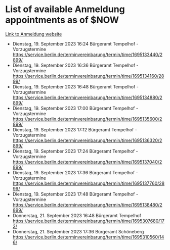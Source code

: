 # List of available Anmeldung appointments as of $NOW
[Link to Anmeldung website](https://service.berlin.de/terminvereinbarung/termin/tag.php?termin=1&anliegen[]=120686&dienstleisterlist=122210,122217,327316,122219,327312,122227,327314,122231,327346,122243,327348,122254,122252,329742,122260,329745,122262,329748,122271,327278,122273,327274,122277,327276,330436,122280,327294,122282,327290,122284,327292,122291,327270,122285,327266,122286,327264,122296,327268,150230,329760,122297,327286,122294,327284,122312,329763,122314,329775,122304,327330,122311,327334,122309,327332,317869,122281,327352,122279,329772,122283,122276,327324,122274,327326,122267,329766,122246,327318,122251,327320,122257,327322,122208,327298,122226,327300&herkunft=http%3A%2F%2Fservice.berlin.de%2Fdienstleistung%2F120686%2F)
- Dienstag, 19. September 2023 16:24 Bürgeramt Tempelhof - Vorzugstermine https://service.berlin.de/terminvereinbarung/termin/time/1695133440/2899/
- Dienstag, 19. September 2023 16:36 Bürgeramt Tempelhof - Vorzugstermine https://service.berlin.de/terminvereinbarung/termin/time/1695134160/2899/
- Dienstag, 19. September 2023 16:48 Bürgeramt Tempelhof - Vorzugstermine https://service.berlin.de/terminvereinbarung/termin/time/1695134880/2899/
- Dienstag, 19. September 2023 17:00 Bürgeramt Tempelhof - Vorzugstermine https://service.berlin.de/terminvereinbarung/termin/time/1695135600/2899/
- Dienstag, 19. September 2023 17:12 Bürgeramt Tempelhof - Vorzugstermine https://service.berlin.de/terminvereinbarung/termin/time/1695136320/2899/
- Dienstag, 19. September 2023 17:24 Bürgeramt Tempelhof - Vorzugstermine https://service.berlin.de/terminvereinbarung/termin/time/1695137040/2899/
- Dienstag, 19. September 2023 17:36 Bürgeramt Tempelhof - Vorzugstermine https://service.berlin.de/terminvereinbarung/termin/time/1695137760/2899/
- Dienstag, 19. September 2023 17:48 Bürgeramt Tempelhof - Vorzugstermine https://service.berlin.de/terminvereinbarung/termin/time/1695138480/2899/
- Donnerstag, 21. September 2023 16:48 Bürgeramt Tempelhof https://service.berlin.de/terminvereinbarung/termin/time/1695307680/172/
- Donnerstag, 21. September 2023 17:36 Bürgeramt Schöneberg https://service.berlin.de/terminvereinbarung/termin/time/1695310560/146/
